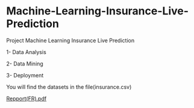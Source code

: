 # Machine-Learning-Insurance-Live-Prediction
Project Machine Learning Insurance Live Prediction

1- Data Analysis

2- Data Mining

3- Deployment

You will find the datasets in the file(insurance.csv)

[Repport(FR).pdf](https://github.com/medmahfoudh/Machine-Learning-Insurance-Live-Prediction-Python/files/8803874/Repport.FR.pdf)
